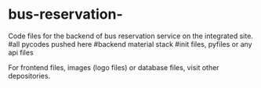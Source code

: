 # bus-reservation-
Code files for the backend of bus reservation service on the integrated site. 
#all pycodes pushed here
#backend material stack 
#init files, pyfiles or any api files 

For frontend files, images (logo files) or database files, visit other depositories. 

